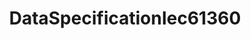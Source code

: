 --- 
id: data-specification-iec61360-v3rc02 
title: DataSpecificationIec61360 
sidebar_label: DataSpecificationIec61360 
---